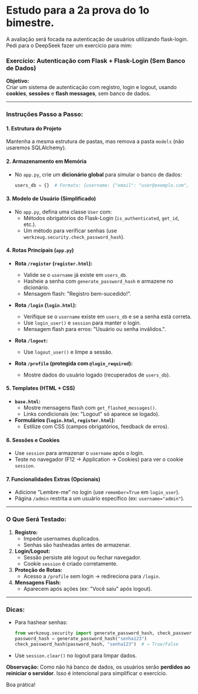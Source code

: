 # Estudo para a 2a prova do 1o bimestre.
A avaliação será focada na autenticação de usuários utilizando flask-login. Pedi para o DeepSeek fazer um exercício para mim:
 

### **Exercício: Autenticação com Flask + Flask-Login (Sem Banco de Dados)**  
**Objetivo:**  
Criar um sistema de autenticação com registro, login e logout, usando **cookies**, **sessões** e **flash messages**, sem banco de dados.

---

### **Instruções Passo a Passo:**

#### **1. Estrutura do Projeto**  
Mantenha a mesma estrutura de pastas, mas remova a pasta `models` (não usaremos SQLAlchemy).

#### **2. Armazenamento em Memória**  
- No `app.py`, crie um **dicionário global** para simular o banco de dados:  
  ```python
  users_db = {}  # Formato: {username: {"email": "user@exemplo.com", "password_hash": "hash_da_senha"}}
  ```

#### **3. Modelo de Usuário (Simplificado)**  
- No `app.py`, defina uma classe `User` com:  
  - Métodos obrigatórios do Flask-Login (`is_authenticated`, `get_id`, etc.).  
  - Um método para verificar senhas (use `werkzeug.security.check_password_hash`).

#### **4. Rotas Principais (`app.py`)**  
- **Rota `/register` (`register.html`):**  
  - Valide se o `username` já existe em `users_db`.  
  - Hasheie a senha com `generate_password_hash` e armazene no dicionário.  
  - Mensagem flash: "Registro bem-sucedido!".  

- **Rota `/login` (`login.html`):**  
  - Verifique se o `username` existe em `users_db` e se a senha está correta.  
  - Use `login_user()` e `session` para manter o login.  
  - Mensagem flash para erros: "Usuário ou senha inválidos.".  

- **Rota `/logout`:**  
  - Use `logout_user()` e limpe a sessão.  

- **Rota `/profile` (protegida com `@login_required`):**  
  - Mostre dados do usuário logado (recuperados de `users_db`).

#### **5. Templates (HTML + CSS)**  
- **`base.html`:**  
  - Mostre mensagens flash com `get_flashed_messages()`.  
  - Links condicionais (ex: "Logout" só aparece se logado).  
- **Formulários (`login.html`, `register.html`):**  
  - Estilize com CSS (campos obrigatórios, feedback de erros).

#### **6. Sessões e Cookies**  
- Use `session` para armazenar o `username` após o login.  
- Teste no navegador (F12 → Application → Cookies) para ver o cookie `session`.  

#### **7. Funcionalidades Extras (Opcionais)**  
- Adicione "Lembre-me" no login (use `remember=True` em `login_user`).  
- Página `/admin` restrita a um usuário específico (ex: `username="admin"`).

---

### **O Que Será Testado:**  
1. **Registro:**  
   - Impede usernames duplicados.  
   - Senhas são hasheadas antes de armazenar.  
2. **Login/Logout:**  
   - Sessão persiste até logout ou fechar navegador.  
   - Cookie `session` é criado corretamente.  
3. **Proteção de Rotas:**  
   - Acesso a `/profile` sem login → redireciona para `/login`.  
4. **Mensagens Flash:**  
   - Aparecem após ações (ex: "Você saiu" após logout).

---

### **Dicas:**  
- Para hashear senhas:  
  ```python
  from werkzeug.security import generate_password_hash, check_password_hash
  password_hash = generate_password_hash("senha123")
  check_password_hash(password_hash, "senha123")  # → True/False
  ```
- Use `session.clear()` no logout para limpar dados.  

**Observação:** Como não há banco de dados, os usuários serão **perdidos ao reiniciar o servidor**. Isso é intencional para simplificar o exercício.  

Boa prática!